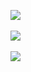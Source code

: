 <a href=""><img align="center" src="https://komarev.com/ghpvc/?username=jpolkdata" /></a>
<br>
<br>
<a href="My Github Stats">
  <img align="center" src="https://github-readme-stats.vercel.app/api?username=jpolkdata&show_icons=true&theme=tokyonight&bg_color=40,1B1D77,130874,5127A4&hide=contribs,issues" />
</a>
<br>
<br>
<a href="Top Languages">
  <img align="center" src="https://github-readme-stats.vercel.app/api/top-langs/?username=jpolkdata&layout=compact&theme=tokyonight&bg_color=40,1B1D77,130874,5127A4" />
</a>
<br>
<br>
<!-- <a href="https://jpolkdata.github.io/">View my GitHub project page</a> -->
<!--START_SECTION:badges-->
<!--END_SECTION:badges-->
